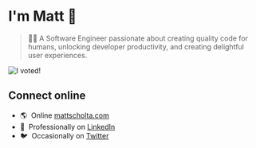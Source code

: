 # I'm Matt 👋

> 👨‍💻 A Software Engineer passionate about creating quality code for humans, unlocking developer productivity, and creating delightful user experiences.

![I voted!](https://user-images.githubusercontent.com/3104489/97828882-616ae680-1c96-11eb-8110-4f39349b4033.gif)

## Connect online

- 🌎 &nbsp;Online [mattscholta.com](https://www.mattscholta.com)
- 💼 &nbsp;Professionally on [LinkedIn](https://www.linkedin.com/in/matthewscholta)
- 🐦 &nbsp;Occasionally on [Twitter](https://twitter.com/visormatt)

<!-- - 🕹️ Tinkering on [Codepen](https://codepen.io/visormatt) -->
